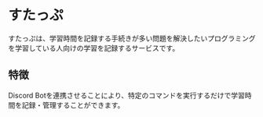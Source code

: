 # すたっぷ
すたっぷは、学習時間を記録する手続きが多い問題を解決したいプログラミングを学習している人向けの学習を記録するサービスです。

## 特徴
Discord Botを連携させることにより、特定のコマンドを実行するだけで学習時間を記録・管理することができます。
